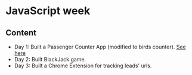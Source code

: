 # JavaScript week

## Content
- Day 1: Built a Passenger Counter App (modified to birds counter). <a href="https://birds-counter-js.netlify.app/">See here</a>
- Day 2: Built BlackJack game.
- Day 3: Built a Chrome Extension for tracking leads' urls.